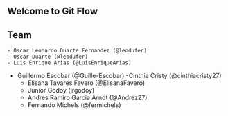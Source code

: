 ## Welcome to Git Flow

## Team
	- Oscar Leonardo Duarte Fernandez (@leodufer)
	- Oscar Duarte (@leodufer)
	- Luis Enrique Arias (@LuisEnriqueArias)
  - Guillermo Escobar (@Guille-Escobar)
	 -Cinthia Cristy (@cinthiacristy27)
	- Elisana Tavares Favero (@ElisanaFavero)
	- Junior Godoy (jrgodoy)
	- Andres Ramiro Garcia Arndt (@Andrez27)
	- Fernando Michels (@fermichels)

